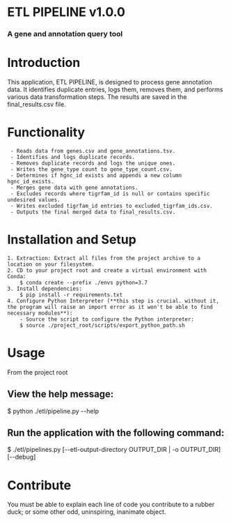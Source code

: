 # ETL PIPELINE v1.0.0
### A gene and annotation query tool

# Introduction 

This application, ETL PIPELINE, is designed to process gene annotation data. It identifies duplicate entries, logs them, removes them, and performs various data transformation steps. The results are saved in the final_results.csv file.

# Functionality
     - Reads data from genes.csv and gene_annotations.tsv.
     - Identifies and logs duplicate records.
     - Removes duplicate records and logs the unique ones.
     - Writes the gene_type count to gene_type_count.csv.
     - Determines if hgnc_id exists and appends a new column hgnc_id_exists.
     - Merges gene data with gene annotations.
     - Excludes records where tigrfam_id is null or contains specific undesired values.
     - Writes excluded tigrfam_id entries to excluded_tigrfam_ids.csv.
     - Outputs the final merged data to final_results.csv.

# Installation and Setup
    1. Extraction: Extract all files from the project archive to a location on your filesystem.
    2. CD to your project root and create a virtual environment with Conda: 
        $ conda create --prefix ./envs python=3.7
    3. Install dependencies:
        $ pip install -r requirements.txt
    4. Configure Python Interpreter (**this step is crucial. without it, the program will raise an import error as it won't be able to find necessary modules**):
        - Source the script to configure the Python interpreter:
        $ source ./project_root/scripts/export_python_path.sh

# Usage
From the project root

## View the help message:
$ python ./etl/pipeline.py --help

## Run the application with the following command:
$ ./etl/pipelines.py [--etl-output-directory OUTPUT_DIR | -o OUTPUT_DIR] [--debug]



    

# Contribute
You must be able to explain each line of code you contribute to a rubber duck; or some other odd, uninspiring, inanimate object.

